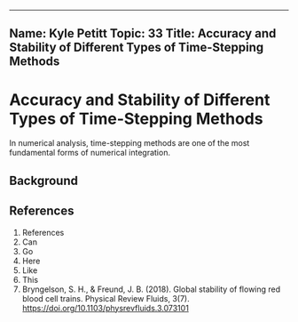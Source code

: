 ---
Name: Kyle Petitt
Topic: 33
Title: Accuracy and Stability of Different Types of Time-Stepping Methods
----

# Accuracy and Stability of Different Types of Time-Stepping Methods
In  numerical analysis, time-stepping methods are one of the most fundamental forms of numerical integration.

## Background








## References

1. References
2. Can
3. Go
4. Here
5. Like
6. This
7. Bryngelson, S. H., & Freund, J. B. (2018). Global stability of flowing red blood cell trains. Physical Review Fluids, 3(7). https://doi.org/10.1103/physrevfluids.3.073101 
